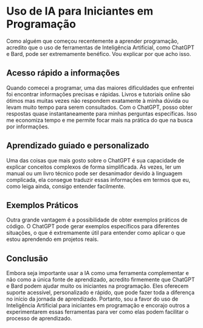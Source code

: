 # Uso de IA para Iniciantes em Programação

Como alguém que começou recentemente a aprender programação, acredito que o uso de ferramentas de Inteligência Artificial, como ChatGPT e Bard, pode ser extremamente benéfico. Vou explicar por que acho isso.

## Acesso rápido a informações

Quando comecei a programar, uma das maiores dificuldades que enfrentei foi encontrar informações precisas e rápidas. Livros e tutoriais online são ótimos mas muitas vezes não respondem exatamente à minha dúvida ou levam muito tempo para serem consultados. Com o ChatGPT, posso obter respostas quase instantaneamente para minhas perguntas específicas. Isso me economiza tempo e me permite focar mais na prática do que na busca por informações.

## Aprendizado guiado e personalizado

Uma das coisas que mais gosto sobre o ChatGPT é sua capacidade de explicar conceitos complexos de forma simplificada. Às vezes, ler um manual ou um livro técnico pode ser desanimador devido à linguagem complicada, ela consegue traduzir essas informações em termos que eu, como leiga ainda, consigo entender facilmente. 

## Exemplos Práticos

Outra grande vantagem é a possibilidade de obter exemplos práticos de código. O ChatGPT pode gerar exemplos específicos para diferentes situações, o que é extremamente útil para entender como aplicar o que estou aprendendo em projetos reais.

## Conclusão

Embora seja importante usar a IA como uma ferramenta complementar e não como a única fonte de aprendizado, acredito firmemente que ChatGPT e Bard podem ajudar muito os iniciantes na programação. Eles oferecem suporte acessível, personalizado e rápido, que pode fazer toda a diferença no início da jornada de aprendizado. Portanto, sou a favor do uso de Inteligência Artificial para iniciantes em programação e encorajo outros a experimentarem essas ferramentas para ver como elas podem facilitar o processo de aprendizado.

